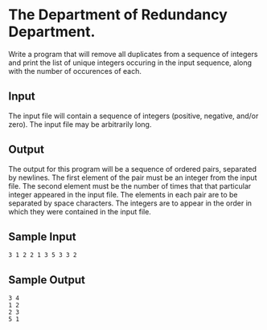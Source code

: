 # The Department of Redundancy Department.

Write a program that will remove all duplicates from a sequence of integers and print the list of unique integers occuring in the input sequence, along with the number of occurences of each.

## Input

The input file will contain a sequence of integers (positive, negative, and/or zero). The input file may be arbitrarily long.

## Output

The output for this program will be a sequence of ordered pairs, separated by newlines. The first element of the pair must be an integer from the input file. The second element must be the number of times that that particular integer appeared in the input file. The elements in each pair are to be separated by space characters. The integers are to appear in the order in which they were contained in the input file.

## Sample Input

    3 1 2 2 1 3 5 3 3 2

## Sample Output

    3 4
    1 2
    2 3
    5 1
